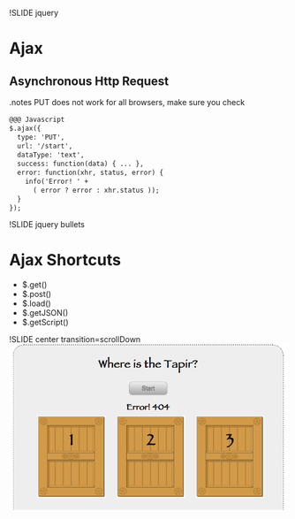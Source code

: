 !SLIDE jquery
# Ajax
## Asynchronous Http Request
.notes PUT does not work for all browsers, make sure you check

    @@@ Javascript
    $.ajax({
      type: 'PUT',
      url: '/start',
      dataType: 'text',
      success: function(data) { ... },
      error: function(xhr, status, error) {
        info('Error! ' +
          ( error ? error : xhr.status ));
      }
    });

!SLIDE jquery bullets
# Ajax Shortcuts

* $.get()
* $.post()
* $.load()
* $.getJSON()
* $.getScript()

!SLIDE center transition=scrollDown
![404](start_button_404.png)